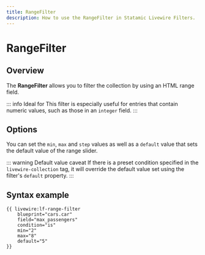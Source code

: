 ```yaml
---
title: RangeFilter
description: How to use the RangeFilter in Statamic Livewire Filters.
---
```


# RangeFilter

## Overview

The **RangeFilter** allows you to filter the collection by using an HTML range field.

::: info Ideal for
This filter is especially useful for entries that contain numeric values, such as those in an `integer` field.
:::

## Options

You can set the `min`, `max` and `step` values as well as a `default` value that sets the default value of the range slider.

::: warning Default value caveat
If there is a preset condition specified in the `livewire-collection` tag, it will override the default value set using the filter's `default` property.
:::

## Syntax example

```antlers
{{ livewire:lf-range-filter
    blueprint="cars.car"
    field="max_passengers"
    condition="is"
    min="2"
    max="8"
    default="5"
}}
``` 